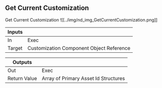 ## Get Current Customization
Get Current Customization
![[../img/nd_img_GetCurrentCustomization.png]]

|Inputs||
|--|--|
| In | Exec |
| Target | Customization Component Object Reference |

|Outputs||
|--|--|
| Out | Exec |
| Return Value | Array of Primary Asset Id Structures |
